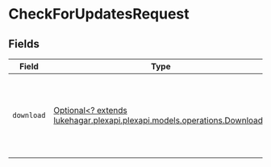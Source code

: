 # CheckForUpdatesRequest


## Fields

| Field                                                                                                           | Type                                                                                                            | Required                                                                                                        | Description                                                                                                     |
| --------------------------------------------------------------------------------------------------------------- | --------------------------------------------------------------------------------------------------------------- | --------------------------------------------------------------------------------------------------------------- | --------------------------------------------------------------------------------------------------------------- |
| `download`                                                                                                      | [Optional<? extends lukehagar.plexapi.plexapi.models.operations.Download>](../../models/operations/Download.md) | :heavy_minus_sign:                                                                                              | Indicate that you want to start download any updates found.                                                     |